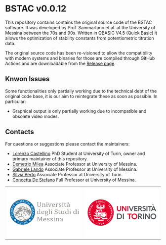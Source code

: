 <p align="center">

# BSTAC v0.0.12

</p>

This repository contains contains the original source code of the BSTAC software. It was developed by Prof. Sammartano et al. at the University of Messina between the 70s and 90s. Written in QBASIC V4.5 (Quick Basic) it allows the optimization of stability constants from potentiometric titration data.

The original source code has been re-visioned to allow the compatibility with modern systems and binaries for those are compiled through GitHub Actions and are downloadable from the [Release page](https://github.com/Kastakin/BSTAC/releases).

## Knwon Issues

Some functionalities only partially working due to the technical debt of the original code base, it is our aim to reintegrate these as soon as possible. In particular:

- Graphical output is only partially working due to incompatible and obsolete video modes.

## Contacts

For questions or suggestions please contact the maintainers:

- [Lorenzo Castellino](mailto:lorenzo.castellino@unito.it) PhD Student at University of Turin, owner and primary maintainer of this repository.
- [Demetrio Milea](mailto:demetrio.milea@unime.it) Associate Professor at University of Messina.
- [Gabriele Lando](mailto:gabriele.lando@unime.it) Associate Professor at University of Messina.
- [Silvia Berto](mailto:silvia.berto@unito.it) Associate Professor at University of Turin.
- [Concetta De Stefano](mailto:concetta.destefano@unime.it) Full Professor at University of Messina.



<table align="center">
    <tr>
    <td><img src="images/UNIME.png" width="250"/></td>
    <td><img src="images/UNITO.png" width="250"/></td>
    </tr>
</table>
